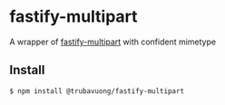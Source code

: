 # fastify-multipart

A wrapper of [fastify-multipart](https://github.com/fastify/fastify-multipart) with confident mimetype

## Install

```
$ npm install @trubavuong/fastify-multipart
```
